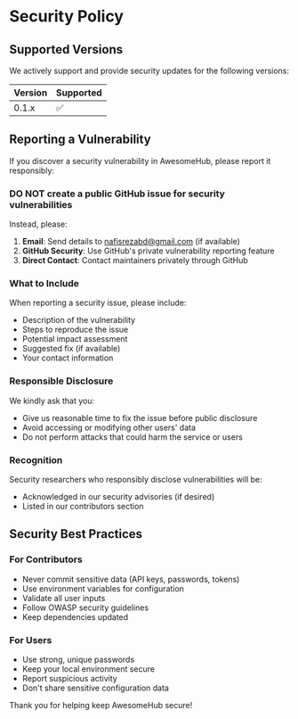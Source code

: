 # Security Policy

## Supported Versions

We actively support and provide security updates for the following versions:

| Version | Supported          |
| ------- | ------------------ |
| 0.1.x   | :white_check_mark: |

## Reporting a Vulnerability

If you discover a security vulnerability in AwesomeHub, please report it responsibly:

### DO NOT create a public GitHub issue for security vulnerabilities

Instead, please:

1. **Email**: Send details to nafisrezabd@gmail.com (if available)
2. **GitHub Security**: Use GitHub's private vulnerability reporting feature
3. **Direct Contact**: Contact maintainers privately through GitHub

### What to Include

When reporting a security issue, please include:

- Description of the vulnerability
- Steps to reproduce the issue
- Potential impact assessment
- Suggested fix (if available)
- Your contact information

### Responsible Disclosure

We kindly ask that you:

- Give us reasonable time to fix the issue before public disclosure
- Avoid accessing or modifying other users' data
- Do not perform attacks that could harm the service or users

### Recognition

Security researchers who responsibly disclose vulnerabilities will be:

- Acknowledged in our security advisories (if desired)
- Listed in our contributors section

## Security Best Practices

### For Contributors

- Never commit sensitive data (API keys, passwords, tokens)
- Use environment variables for configuration
- Validate all user inputs
- Follow OWASP security guidelines
- Keep dependencies updated

### For Users

- Use strong, unique passwords
- Keep your local environment secure
- Report suspicious activity
- Don't share sensitive configuration data

Thank you for helping keep AwesomeHub secure!